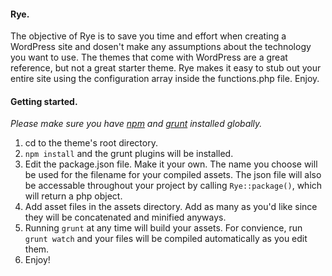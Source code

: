 #### Rye.

The objective of Rye is to save you time and effort when creating a WordPress site and dosen't make any assumptions about the technology you want to use. The themes that come with WordPress are a great reference, but not a great starter theme. Rye makes it easy to stub out your entire site using the configuration array inside the functions.php file. Enjoy.

#### Getting started.

*Please make sure you have [npm](https://www.npmjs.org/) and [grunt](http://gruntjs.com/) installed globally.*

1. cd to the theme's root directory.
2. `npm install` and the grunt plugins will be installed.
3. Edit the package.json file. Make it your own. The name you choose will be used for the filename for your compiled assets. The json file will also be accessable throughout your project by calling `Rye::package()`, which will return a php object.
4. Add asset files in the assets directory. Add as many as you'd like since they will be concatenated and minified anyways.
5. Running `grunt` at any time will build your assets. For convience, run `grunt watch` and your files will be compiled automatically as you edit them.
6. Enjoy!

